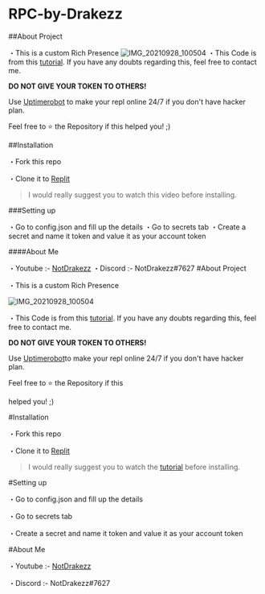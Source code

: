 # RPC-by-Drakezz


##About Project

・This is a custom Rich Presence
![IMG_20210928_100504](https://user-images.githubusercontent.com/90468465/135023869-b9b14ffa-87d3-4228-aeb3-eb1dc07e0a3a.jpg)
・This Code is from this [tutorial](). If you have any doubts regarding this, feel free to contact me.


**DO NOT GIVE YOUR TOKEN TO OTHERS!**

Use [Uptimerobot](uptimerobot.com) to make your repl online 24/7 if you don't have hacker plan. 

Feel free to ⭐ the Repository if this
helped you! ;)

##Installation

・Fork this repo

・Clone it to [Replit](https://replit.com)
 
> I would really suggest you to watch this video before installing.

###Setting up

・Go to config.json and fill up the details
・Go to secrets tab
・Create a secret and name it token and value it as your account token

####About Me

・Youtube :- [NotDrakezz]() 
・Discord :- NotDrakezz#7627
#About Project

・This is a custom Rich Presence

![IMG_20210928_100504](https://user-images.githubusercontent.com/90468465/135023869-b9b14ffa-87d3-4228-aeb3-eb1dc07e0a3a.jpg)

・This Code is from this [tutorial](). If you have any doubts regarding this, feel free to contact me.

**DO NOT GIVE YOUR TOKEN TO OTHERS!**

Use [Uptimerobot](uptimerobot.com)to make your repl online 24/7 if you don't have hacker plan. 

Feel free to ⭐ the Repository if this

helped you! ;)

#Installation

・Fork this repo

・Clone it to [Replit](https://replit.com)

 

> I would really suggest you to watch the [tutorial]() before installing.

#Setting up

・Go to config.json and fill up the details

・Go to secrets tab

・Create a secret and name it token and value it as your account token

#About Me

・Youtube :- [NotDrakezz](https://youtube.com/channel/UCB5PQn1aDqS-l1NKL_uT_QA) 

・Discord :- NotDrakezz#7627
